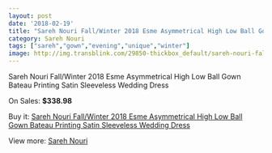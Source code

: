 ```yaml
---
layout: post
date: '2018-02-19'
title: "Sareh Nouri Fall/Winter 2018 Esme Asymmetrical High Low Ball Gown Bateau Printing Satin Sleeveless Wedding Dress"
category: Sareh Nouri
tags: ["sareh","gown","evening","unique","winter"]
image: http://img.transblink.com/29850-thickbox_default/sareh-nouri-fall-winter-2018-esme-asymmetrical-high-low-ball-gown-bateau-printing-satin-sleeveless-wedding-dress.jpg
---
```

Sareh Nouri Fall/Winter 2018 Esme Asymmetrical High Low Ball Gown Bateau Printing Satin Sleeveless Wedding Dress

On Sales: **$338.98**
<a href="https://www.transblink.com/en/sareh-nouri/10076-sareh-nouri-fall-winter-2018-esme-asymmetrical-high-low-ball-gown-bateau-printing-satin-sleeveless-wedding-dress.html"><amp-img layout="responsive" width="600" height="600" src="//img.transblink.com/29850-thickbox_default/sareh-nouri-fall-winter-2018-esme-asymmetrical-high-low-ball-gown-bateau-printing-satin-sleeveless-wedding-dress.jpg" alt="Sareh Nouri Fall/Winter 2018 Esme Asymmetrical High Low Ball Gown Bateau Printing Satin Sleeveless Wedding Dress 0" /></a>
<a href="https://www.transblink.com/en/sareh-nouri/10076-sareh-nouri-fall-winter-2018-esme-asymmetrical-high-low-ball-gown-bateau-printing-satin-sleeveless-wedding-dress.html"><amp-img layout="responsive" width="600" height="600" src="//img.transblink.com/29854-thickbox_default/sareh-nouri-fall-winter-2018-esme-asymmetrical-high-low-ball-gown-bateau-printing-satin-sleeveless-wedding-dress.jpg" alt="Sareh Nouri Fall/Winter 2018 Esme Asymmetrical High Low Ball Gown Bateau Printing Satin Sleeveless Wedding Dress 1" /></a>
<a href="https://www.transblink.com/en/sareh-nouri/10076-sareh-nouri-fall-winter-2018-esme-asymmetrical-high-low-ball-gown-bateau-printing-satin-sleeveless-wedding-dress.html"><amp-img layout="responsive" width="600" height="600" src="//img.transblink.com/29853-thickbox_default/sareh-nouri-fall-winter-2018-esme-asymmetrical-high-low-ball-gown-bateau-printing-satin-sleeveless-wedding-dress.jpg" alt="Sareh Nouri Fall/Winter 2018 Esme Asymmetrical High Low Ball Gown Bateau Printing Satin Sleeveless Wedding Dress 2" /></a>
<a href="https://www.transblink.com/en/sareh-nouri/10076-sareh-nouri-fall-winter-2018-esme-asymmetrical-high-low-ball-gown-bateau-printing-satin-sleeveless-wedding-dress.html"><amp-img layout="responsive" width="600" height="600" src="//img.transblink.com/29852-thickbox_default/sareh-nouri-fall-winter-2018-esme-asymmetrical-high-low-ball-gown-bateau-printing-satin-sleeveless-wedding-dress.jpg" alt="Sareh Nouri Fall/Winter 2018 Esme Asymmetrical High Low Ball Gown Bateau Printing Satin Sleeveless Wedding Dress 3" /></a>
<a href="https://www.transblink.com/en/sareh-nouri/10076-sareh-nouri-fall-winter-2018-esme-asymmetrical-high-low-ball-gown-bateau-printing-satin-sleeveless-wedding-dress.html"><amp-img layout="responsive" width="600" height="600" src="//img.transblink.com/29851-thickbox_default/sareh-nouri-fall-winter-2018-esme-asymmetrical-high-low-ball-gown-bateau-printing-satin-sleeveless-wedding-dress.jpg" alt="Sareh Nouri Fall/Winter 2018 Esme Asymmetrical High Low Ball Gown Bateau Printing Satin Sleeveless Wedding Dress 4" /></a>

Buy it: [Sareh Nouri Fall/Winter 2018 Esme Asymmetrical High Low Ball Gown Bateau Printing Satin Sleeveless Wedding Dress](https://www.transblink.com/en/sareh-nouri/10076-sareh-nouri-fall-winter-2018-esme-asymmetrical-high-low-ball-gown-bateau-printing-satin-sleeveless-wedding-dress.html "Sareh Nouri Fall/Winter 2018 Esme Asymmetrical High Low Ball Gown Bateau Printing Satin Sleeveless Wedding Dress")

View more: [Sareh Nouri](https://www.transblink.com/en/91-sareh-nouri "Sareh Nouri")